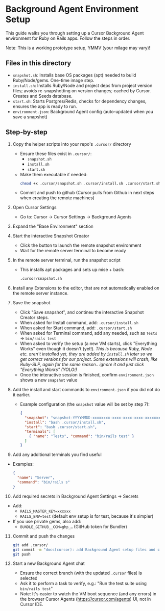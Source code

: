 # Background Agent Environment Setup

This guide walks you through setting up a Cursor Background Agent environment for Ruby on Rails apps. Follow the steps in order.

Note: This is a working prototype setup, YMMV (your milage may vary)!

## Files in this directory
- `snapshot.sh`: Installs base OS packages (apt) needed to build Ruby/Node/gems. One-time image step.
- `install.sh`: Installs Ruby/Node and project deps from project version files; avoids re-snapshotting on version changes; cached by Cursor. Creates and Seeds database.
- `start.sh`: Starts Postgres/Redis, checks for dependency changes, ensures the app is ready to run.
- `environment.json`: Background Agent config (auto-updated when you save a snapshot)

## Step-by-step
1) Copy the helper scripts into your repo's `.cursor/` directory
   - Ensure these files exist in `.cursor/`:
     - `snapshot.sh`
     - `install.sh`
     - `start.sh`
   - Make them executable if needed:
     ```bash
     chmod +x .cursor/snapshot.sh .cursor/install.sh .cursor/start.sh
     ```
   - Commit and push to github (Cursor pulls from Github in next steps when creating the remote machines)

2) Open Cursor Settings
   - Go to: Cursor → Cursor Settings → Background Agents

3) Expand the "Base Environment" section

4) Start the interactive Snapshot Creator
   - Click the button to launch the remote snapshot environment
   - Wait for the remote server terminal to become ready

5) In the remote server terminal, run the snapshot script
   - This installs apt packages and sets up mise + bash:
     ```bash
     .cursor/snapshot.sh
     ```
6) Install any Extensions to the editor, that are not automatically enabled on the remote server instance.

7) Save the snapshot
   - Click "Save snapshot", and contineu the interactive Snapshot Creator steps.
   - When asked for Install command, add: `.cursor/install.sh`
   - When asked for Start command, add: `.cursor/start.sh`
   - When asked for Terminal command, add any needed, such as `Tests` => `bin/rails test`
   - When asked to verify the setup (a new VM starts), click "Everything Works" even though it doesn't (yet!). *This is because Ruby, Node etc. aren't installed yet, they are added by `install.sh` later so we get correct versions for our project. Some extensions will crash, like Ruby-SLP, again for the same reason.. ignore it and just click "Everything Works" (YOLO!)*
   - Once the interactive session is finished, confirm `environment.json` shows a new `snapshot` value

8) Add the install and start commands to `environment.json` if you did not do it earlier.
   - Example configuration (the `snapshot` value will be set by step 7):
     ```json
     {
       "snapshot": "snapshot-YYYYMMDD-xxxxxxxx-xxxx-xxxx-xxxx-xxxxxxxxxxxx",
       "install": "bash .cursor/install.sh",
       "start": "bash .cursor/start.sh",
       "terminals": [
         { "name": "Tests", "command": "bin/rails test" }
       ]
     }
     ```

9)  Add any additional terminals you find useful
   - Examples:
     ```json
     {
       "name": "Server",
       "command": "bin/rails s"
     }
     ```

10) Add required secrets in Background Agent Settings → Secrets
   - Add:
     - `RAILS_MASTER_KEY=xxxxxx`
     - `RAILS_ENV=test` (default env setup is for test, because it's simpler)
   - If you use private gems, also add:
     - `BUNDLE_GITHUB__COM=ghp_…` (GitHub token for Bundler)

11) Commit and push the changes
    ```bash
    git add .cursor/
    git commit -m "docs(cursor): add Background Agent setup files and config"
    git push
    ```

12) Start a new Background Agent chat
    - Ensure the correct branch (with the updated `.cursor` files) is selected
    - Ask it to perform a task to verify, e.g.:
      "Run the test suite using `bin/rails test`"
    - Note: It's easier to watch the VM boot sequence (and any errors) in the browser Cursor Agents (https://cursor.com/agents) UI, not in Cursor IDE.

